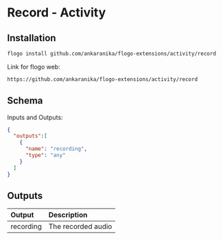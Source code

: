 
# Record - Activity

## Installation

```bash
flogo install github.com/ankaranika/flogo-extensions/activity/record
```
Link for flogo web:
```bash
https://github.com/ankaranika/flogo-extensions/activity/record
```

## Schema
Inputs and Outputs:

```json
{
  "outputs":[
    {
      "name": "recording",
      "type": "any"
    }
  ]
}
```
## Outputs
| Output   | Description    |
|:----------|:---------------|
| recording | The recorded audio |
